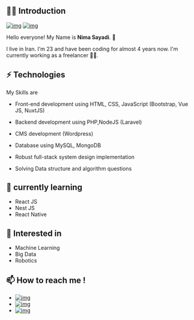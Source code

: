 ## 👨‍💼 Introduction
[![img](https://img.shields.io/badge/SUPPORT%20AT-GITHUB-blue?style=flat-square&logo=github&logoColor=white)](https://github.com/nima-sayadi)
[![img](https://img.shields.io/badge/MY%20PROFILE-LINKEDIN-blue?style=flat-square&logo=linkedin&logoColor=white)](https://www.linkedin.com/in/nima-sayadi-250b41257)

Hello everyone! My Name is **Nima Sayadi**. 🤝

I live in Iran. I'm 23 and have been coding for almost 4 years now. I'm currently working as a freelancer 👨‍💻.

## ⚡ Technologies

My Skills are

- Front-end development using HTML, CSS, JavaScript (Bootstrap, Vue JS, NuxtJS)

- Backend development using PHP,NodeJS (Laravel)

- CMS development (Wordpress)

- Database using MySQL, MongoDB

- Robust full-stack system design implementation

- Solving Data structure and algorithm questions

## 📖 currently learning

- React JS
- Nest JS
- React Native

## 👀 Interested in

- Machine Learning
- Big Data
- Robotics

## 📫 How to reach me !

- [![img](https://img.shields.io/badge/Telegram%20ID-@joker__lives-blue?style=flat-square&logo=telegram&logoColor=white)](https://t.me/joker_lives)
- [![img](https://img.shields.io/badge/Whatsapp%20number-+989017991246-green?style=flat-square&logo=whatsapp&logoColor=white)](https://wa.me/+989017991246)
- [![img](https://img.shields.io/badge/Email%20Address-nimanima54@gmail.com-red?style=flat-square&logo=gmail&logoColor=white)](mailto:nimanima54@gmail.com)

